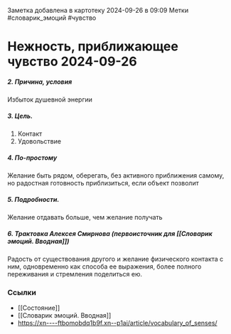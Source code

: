Заметка добавлена в картотеку 2024-09-26 в 09:09
Метки #словарик_эмоций #чувство 

#  Нежность, приближающее чувство 2024-09-26

##### 2. Причина, условия
Избыток душевной энергии
##### 3. Цель.
1. Контакт
2. Удовольствие
##### 4. По-простому
Желание быть рядом, оберегать, без активного приближения самому, но радостная готовность приблизиться, если объект позволит
##### 5. Подробности.
Желание отдавать больше, чем желание получать
##### 6. Трактовка Алексея Смирнова (первоисточник для [[Словарик эмоций. Вводная]])
Радость от существования другого и желание физического контакта с ним, одновременно как способа ее выражения, более полного переживания и стремления поделиться ею.


### Ссылки
- [[Состояние]]
- [[Словарик эмоций. Вводная]]
- https://xn----ftbomobdq1b9f.xn--p1ai/article/vocabulary_of_senses/




